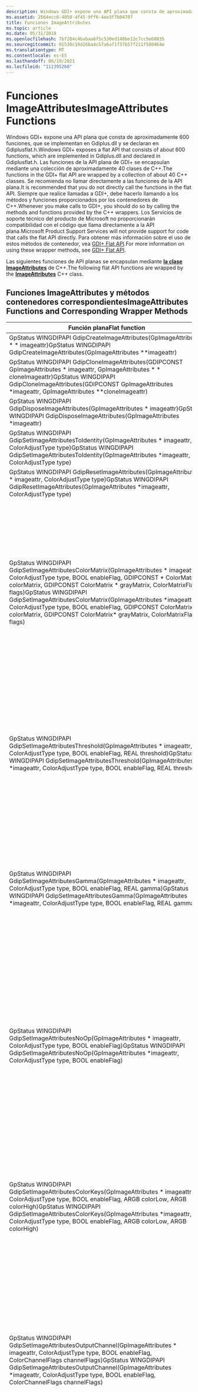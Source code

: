 ```yaml
---
description: Windows GDI+ expone una API plana que consta de aproximadamente 600 funciones. Estas funciones de API planas se encapsulan mediante la clase ImageAttributes de C++.
ms.assetid: 2564ecc6-4050-4f45-9ff6-4ee3f7b04707
title: Funciones ImageAttributes
ms.topic: article
ms.date: 05/31/2018
ms.openlocfilehash: 7bf284c4babaa6f5c530ed140be12c7cc5e68835
ms.sourcegitcommit: 91530c19d26ba4c57a6af1f37b57f211f580464e
ms.translationtype: MT
ms.contentlocale: es-ES
ms.lasthandoff: 06/19/2021
ms.locfileid: "112395260"
---
```

# <a name="imageattributes-functions"></a><span data-ttu-id="4faf8-104">Funciones ImageAttributes</span><span class="sxs-lookup"><span data-stu-id="4faf8-104">ImageAttributes Functions</span></span>

<span data-ttu-id="4faf8-105">Windows GDI+ expone una API plana que consta de aproximadamente 600 funciones, que se implementan en Gdiplus.dll y se declaran en Gdiplusflat.h.</span><span class="sxs-lookup"><span data-stu-id="4faf8-105">Windows GDI+ exposes a flat API that consists of about 600 functions, which are implemented in Gdiplus.dll and declared in Gdiplusflat.h.</span></span> <span data-ttu-id="4faf8-106">Las funciones de la API plana de GDI+ se encapsulan mediante una colección de aproximadamente 40 clases de C++.</span><span class="sxs-lookup"><span data-stu-id="4faf8-106">The functions in the GDI+ flat API are wrapped by a collection of about 40 C++ classes.</span></span> <span data-ttu-id="4faf8-107">Se recomienda no llamar directamente a las funciones de la API plana.</span><span class="sxs-lookup"><span data-stu-id="4faf8-107">It is recommended that you do not directly call the functions in the flat API.</span></span> <span data-ttu-id="4faf8-108">Siempre que realice llamadas a GDI+, debe hacerlo llamando a los métodos y funciones proporcionados por los contenedores de C++.</span><span class="sxs-lookup"><span data-stu-id="4faf8-108">Whenever you make calls to GDI+, you should do so by calling the methods and functions provided by the C++ wrappers.</span></span> <span data-ttu-id="4faf8-109">Los Servicios de soporte técnico del producto de Microsoft no proporcionarán compatibilidad con el código que llama directamente a la API plana.</span><span class="sxs-lookup"><span data-stu-id="4faf8-109">Microsoft Product Support Services will not provide support for code that calls the flat API directly.</span></span> <span data-ttu-id="4faf8-110">Para obtener más información sobre el uso de estos métodos de contenedor, vea [GDI+ Flat API](-gdiplus-flatapi-flat.md).</span><span class="sxs-lookup"><span data-stu-id="4faf8-110">For more information on using these wrapper methods, see [GDI+ Flat API](-gdiplus-flatapi-flat.md).</span></span>

<span data-ttu-id="4faf8-111">Las siguientes funciones de API planas se encapsulan mediante [**la clase ImageAttributes**](/windows/desktop/api/gdiplusimageattributes/nl-gdiplusimageattributes-imageattributes) de C++.</span><span class="sxs-lookup"><span data-stu-id="4faf8-111">The following flat API functions are wrapped by the [**ImageAttributes**](/windows/desktop/api/gdiplusimageattributes/nl-gdiplusimageattributes-imageattributes) C++ class.</span></span>

## <a name="imageattributes-functions-and-corresponding-wrapper-methods"></a><span data-ttu-id="4faf8-112">Funciones ImageAttributes y métodos contenedores correspondientes</span><span class="sxs-lookup"><span data-stu-id="4faf8-112">ImageAttributes Functions and Corresponding Wrapper Methods</span></span>



| <span data-ttu-id="4faf8-113">Función plana</span><span class="sxs-lookup"><span data-stu-id="4faf8-113">Flat function</span></span>                                                                                                                                                                                                                           | <span data-ttu-id="4faf8-114">Método contenedor</span><span class="sxs-lookup"><span data-stu-id="4faf8-114">Wrapper method</span></span>                                                                                                                                                                                                                                                                                                                                                                                                                                                  | <span data-ttu-id="4faf8-115">Observaciones</span><span class="sxs-lookup"><span data-stu-id="4faf8-115">Remarks</span></span>                                                                                                                                                                                                                                                                                                                                                                                                                                                                                                                                                                                                                                                                                                                                                                                                                       |
|-----------------------------------------------------------------------------------------------------------------------------------------------------------------------------------------------------------------------------------------|-----------------------------------------------------------------------------------------------------------------------------------------------------------------------------------------------------------------------------------------------------------------------------------------------------------------------------------------------------------------------------------------------------------------------------------------------------------------|-------------------------------------------------------------------------------------------------------------------------------------------------------------------------------------------------------------------------------------------------------------------------------------------------------------------------------------------------------------------------------------------------------------------------------------------------------------------------------------------------------------------------------------------------------------------------------------------------------------------------------------------------------------------------------------------------------------------------------------------------------------------------------------------------------------------------------|
| <span data-ttu-id="4faf8-116">GpStatus WINGDIPAPI GdipCreateImageAttributes(GpImageAttributes \* \* imageattr)</span><span class="sxs-lookup"><span data-stu-id="4faf8-116">GpStatus WINGDIPAPI GdipCreateImageAttributes(GpImageAttributes \*\*imageattr)</span></span><br/>                                                                                                                                               | <span data-ttu-id="4faf8-117">[**ImageAttributes::ImageAttributes()**](/windows/win32/api/gdiplusimageattributes/nf-gdiplusimageattributes-imageattributes-imageattributes(constimageattributes_))</span><span class="sxs-lookup"><span data-stu-id="4faf8-117">[**ImageAttributes::ImageAttributes()**](/windows/win32/api/gdiplusimageattributes/nf-gdiplusimageattributes-imageattributes-imageattributes(constimageattributes_))</span></span>                                                                                                                                                                                                                                                                                                                                                                   | <span data-ttu-id="4faf8-118">Crea un [**objeto ImageAttributes.**](/windows/desktop/api/gdiplusimageattributes/nl-gdiplusimageattributes-imageattributes)</span><span class="sxs-lookup"><span data-stu-id="4faf8-118">Creates an [**ImageAttributes**](/windows/desktop/api/gdiplusimageattributes/nl-gdiplusimageattributes-imageattributes) object.</span></span>                                                                                                                                                                                                                                                                                                                                                                                                                                                                                                                                                                                                                                                                                                                                            |
| <span data-ttu-id="4faf8-119">GpStatus WINGDIPAPI GdipCloneImageAttributes(GDIPCONST GpImageAttributes \* imageattr, GpImageAttributes \* \* cloneImageattr)</span><span class="sxs-lookup"><span data-stu-id="4faf8-119">GpStatus WINGDIPAPI GdipCloneImageAttributes(GDIPCONST GpImageAttributes \*imageattr, GpImageAttributes \*\*cloneImageattr)</span></span><br/>                                                                                                  | [<span data-ttu-id="4faf8-120">**ImageAttributes \* ImageAttributes::Clone() const**</span><span class="sxs-lookup"><span data-stu-id="4faf8-120">**ImageAttributes\* ImageAttributes::Clone() const**</span></span>](/windows/desktop/api/Gdiplusimageattributes/nf-gdiplusimageattributes-imageattributes-clone)                                                                                                                                                                                                                                                                                                                                                               | <span data-ttu-id="4faf8-121">Realiza una copia de este [**objeto ImageAttributes.**](/windows/desktop/api/gdiplusimageattributes/nl-gdiplusimageattributes-imageattributes)</span><span class="sxs-lookup"><span data-stu-id="4faf8-121">Makes a copy of this [**ImageAttributes**](/windows/desktop/api/gdiplusimageattributes/nl-gdiplusimageattributes-imageattributes) object.</span></span>                                                                                                                                                                                                                                                                                                                                                                                                                                                                                                                                                                                                                                                                                                                                  |
| <span data-ttu-id="4faf8-122">GpStatus WINGDIPAPI GdipDisposeImageAttributes(GpImageAttributes \* imageattr)</span><span class="sxs-lookup"><span data-stu-id="4faf8-122">GpStatus WINGDIPAPI GdipDisposeImageAttributes(GpImageAttributes \*imageattr)</span></span><br/>                                                                                                                                                | <span data-ttu-id="4faf8-123">ImageAttributes::~ImageAttributes()</span><span class="sxs-lookup"><span data-stu-id="4faf8-123">ImageAttributes::~ImageAttributes()</span></span>                                                                                                                                                                                                                                                                                                                                                                                                                             | <span data-ttu-id="4faf8-124">Libera los recursos usados por el [**objeto ImageAttributes.**](/windows/desktop/api/gdiplusimageattributes/nl-gdiplusimageattributes-imageattributes)</span><span class="sxs-lookup"><span data-stu-id="4faf8-124">Releases resources used by the [**ImageAttributes**](/windows/desktop/api/gdiplusimageattributes/nl-gdiplusimageattributes-imageattributes) object.</span></span>                                                                                                                                                                                                                                                                                                                                                                                                                                                                                                                                                                                                                                                                                                                        |
| <span data-ttu-id="4faf8-125">GpStatus WINGDIPAPI GdipSetImageAttributesToIdentity(GpImageAttributes \* imageattr, ColorAdjustType type)</span><span class="sxs-lookup"><span data-stu-id="4faf8-125">GpStatus WINGDIPAPI GdipSetImageAttributesToIdentity(GpImageAttributes \*imageattr, ColorAdjustType type)</span></span><br/>                                                                                                                    | [<span data-ttu-id="4faf8-126">**Status ImageAttributes::SetToIdentity( IN ColorAdjustType type = ColorAdjustTypeDefault )**</span><span class="sxs-lookup"><span data-stu-id="4faf8-126">**Status ImageAttributes::SetToIdentity( IN ColorAdjustType type = ColorAdjustTypeDefault )**</span></span>](/windows/desktop/api/Gdiplusimageattributes/nf-gdiplusimageattributes-imageattributes-settoidentity)                                                                                                                                                                                                                                                                                                         | <span data-ttu-id="4faf8-127">Establece la matriz de ajuste de color de una categoría especificada en matriz de identidad.</span><span class="sxs-lookup"><span data-stu-id="4faf8-127">Sets the color-adjustment matrix of a specified category to identity matrix.</span></span>                                                                                                                                                                                                                                                                                                                                                                                                                                                                                                                                                                                                                                                                                                                                                  |
| <span data-ttu-id="4faf8-128">GpStatus WINGDIPAPI GdipResetImageAttributes(GpImageAttributes \* imageattr, ColorAdjustType type)</span><span class="sxs-lookup"><span data-stu-id="4faf8-128">GpStatus WINGDIPAPI GdipResetImageAttributes(GpImageAttributes \*imageattr, ColorAdjustType type)</span></span><br/>                                                                                                                            | [<span data-ttu-id="4faf8-129">**Status ImageAttributes::Reset( IN ColorAdjustType type = ColorAdjustTypeDefault )**</span><span class="sxs-lookup"><span data-stu-id="4faf8-129">**Status ImageAttributes::Reset( IN ColorAdjustType type = ColorAdjustTypeDefault )**</span></span>](/windows/desktop/api/Gdiplusimageattributes/nf-gdiplusimageattributes-imageattributes-reset)                                                                                                                                                                                                                                                                                                                         | <span data-ttu-id="4faf8-130">Establece la matriz de ajuste de color de una categoría especificada en matriz de identidad.</span><span class="sxs-lookup"><span data-stu-id="4faf8-130">Sets the color-adjustment matrix of a specified category to identity matrix.</span></span>                                                                                                                                                                                                                                                                                                                                                                                                                                                                                                                                                                                                                                                                                                                                                  |
| <span data-ttu-id="4faf8-131">GpStatus WINGDIPAPI GdipSetImageAttributesColorMatrix(GpImageAttributes \* imageattr, ColorAdjustType type, BOOL enableFlag, GDIPCONST \* ColorMatrix colorMatrix, GDIPCONST ColorMatrix \* grayMatrix, ColorMatrixFlags flags)</span><span class="sxs-lookup"><span data-stu-id="4faf8-131">GpStatus WINGDIPAPI GdipSetImageAttributesColorMatrix(GpImageAttributes \*imageattr, ColorAdjustType type, BOOL enableFlag, GDIPCONST ColorMatrix\* colorMatrix, GDIPCONST ColorMatrix\* grayMatrix, ColorMatrixFlags flags)</span></span><br/> | <span data-ttu-id="4faf8-132">[**Status ImageAttributes::SetColorMatrix( IN const ColorMatrix \* colorMatrix, IN ColorMatrixFlags mode = ColorMatrixFlagsDefault, IN ColorAdjustType type = ColorAdjustTypeDefault )**](/windows/desktop/api/Gdiplusimageattributes/nf-gdiplusimageattributes-imageattributes-setcolormatrix)[**Status ImageAttributes::ClearColorMatrix(IN ColorAdjustType type = ColorAdjustTypeDefault)**](/windows/desktop/api/Gdiplusimageattributes/nf-gdiplusimageattributes-imageattributes-clearcolormatrix)</span><span class="sxs-lookup"><span data-stu-id="4faf8-132">[**Status ImageAttributes::SetColorMatrix( IN const ColorMatrix \*colorMatrix, IN ColorMatrixFlags mode = ColorMatrixFlagsDefault, IN ColorAdjustType type = ColorAdjustTypeDefault )**](/windows/desktop/api/Gdiplusimageattributes/nf-gdiplusimageattributes-imageattributes-setcolormatrix)[**Status ImageAttributes::ClearColorMatrix(IN ColorAdjustType type = ColorAdjustTypeDefault)**](/windows/desktop/api/Gdiplusimageattributes/nf-gdiplusimageattributes-imageattributes-clearcolormatrix)</span></span>                                   | <span data-ttu-id="4faf8-133">Establece la matriz de ajuste de color de una categoría especificada.</span><span class="sxs-lookup"><span data-stu-id="4faf8-133">Sets the color-adjustment matrix for a specified category.</span></span> <span data-ttu-id="4faf8-134">El *parámetro enableFlag* de la función plana es un valor booleano que especifica si se habilita un ajuste de color independiente para la categoría especificada por el *parámetro de* tipo.</span><span class="sxs-lookup"><span data-stu-id="4faf8-134">The *enableFlag* parameter in the flat function is a Boolean value that specifies whether a separate color adjustment is enabled for the category specified by the *type* parameter.</span></span> <span data-ttu-id="4faf8-135">[**ImageAttributes::SetColorMatrix**](/windows/desktop/api/Gdiplusimageattributes/nf-gdiplusimageattributes-imageattributes-setcolormatrix) establece *enableFlag* en **TRUE** y [**ImageAttributes::ClearColorMatrix**](/windows/desktop/api/Gdiplusimageattributes/nf-gdiplusimageattributes-imageattributes-clearcolormatrix) establece *enableFlag* en **FALSE.**</span><span class="sxs-lookup"><span data-stu-id="4faf8-135">[**ImageAttributes::SetColorMatrix**](/windows/desktop/api/Gdiplusimageattributes/nf-gdiplusimageattributes-imageattributes-setcolormatrix) sets *enableFlag* to **TRUE**, and [**ImageAttributes::ClearColorMatrix**](/windows/desktop/api/Gdiplusimageattributes/nf-gdiplusimageattributes-imageattributes-clearcolormatrix) sets *enableFlag* to **FALSE**.</span></span><br/> <span data-ttu-id="4faf8-136">Borra la matriz de ajuste de color de una categoría especificada.</span><span class="sxs-lookup"><span data-stu-id="4faf8-136">Clears the color-adjustment matrix for a specified category.</span></span> <span data-ttu-id="4faf8-137">El *parámetro grayMatrix* especifica una matriz que se usará para ajustar las sombras grises cuando el valor del parámetro *flags* sea [*:ColorMatrixFlagsAltGray*..](/windows/desktop/api/Gdipluscolormatrix/ne-gdipluscolormatrix-colormatrixflags)</span><span class="sxs-lookup"><span data-stu-id="4faf8-137">The *grayMatrix* parameter specifies a matrix to be used for adjusting gray shades when the value of the *flags* parameter is [\*\*\*\*ColorMatrixFlagsAltGray\*\*\*\*](/windows/desktop/api/Gdipluscolormatrix/ne-gdipluscolormatrix-colormatrixflags).</span></span><br/> |
| <span data-ttu-id="4faf8-138">GpStatus WINGDIPAPI GdipSetImageAttributesThreshold(GpImageAttributes \* imageattr, ColorAdjustType type, BOOL enableFlag, REAL threshold)</span><span class="sxs-lookup"><span data-stu-id="4faf8-138">GpStatus WINGDIPAPI GdipSetImageAttributesThreshold(GpImageAttributes \*imageattr, ColorAdjustType type, BOOL enableFlag, REAL threshold)</span></span><br/>                                                                                    | <span data-ttu-id="4faf8-139">Status [ **ImageAttributes::SetThreshold( IN REAL threshold, IN ColorAdjustType type = ColorAdjustTypeDefault )**](/windows/desktop/api/Gdiplusimageattributes/nf-gdiplusimageattributes-imageattributes-setthreshold)</span><span class="sxs-lookup"><span data-stu-id="4faf8-139">Status [**ImageAttributes::SetThreshold( IN REAL threshold, IN ColorAdjustType type = ColorAdjustTypeDefault )**](/windows/desktop/api/Gdiplusimageattributes/nf-gdiplusimageattributes-imageattributes-setthreshold)</span></span><br/> [<span data-ttu-id="4faf8-140">**Status ImageAttributes::ClearThreshold(IN ColorAdjustType type = ColorAdjustTypeDefault)**</span><span class="sxs-lookup"><span data-stu-id="4faf8-140">**Status ImageAttributes::ClearThreshold(IN ColorAdjustType type = ColorAdjustTypeDefault)**</span></span>](/windows/desktop/api/Gdiplusimageattributes/nf-gdiplusimageattributes-imageattributes-clearthreshold)<br/>                                                                                                | <span data-ttu-id="4faf8-141">Establece el umbral (intervalo de transparencia) de la categoría especificada.</span><span class="sxs-lookup"><span data-stu-id="4faf8-141">Sets the threshold (transparency range) for a specified category.</span></span> <br/><span data-ttu-id="4faf8-142">El *parámetro enableFlag* de la función plana es un valor booleano que especifica si se habilita un umbral independiente para la categoría especificada por el *parámetro de* tipo.</span><span class="sxs-lookup"><span data-stu-id="4faf8-142">The *enableFlag* parameter in the flat function is a Boolean value that specifies whether a separate threshold is enabled for the category specified by the *type* parameter.</span></span> <span data-ttu-id="4faf8-143">[**ImageAttributes::SetThreshold**](/windows/desktop/api/Gdiplusimageattributes/nf-gdiplusimageattributes-imageattributes-setthreshold) establece *enableFlag* en **TRUE** e [**ImageAttributes::ClearThreshold**](/windows/desktop/api/Gdiplusimageattributes/nf-gdiplusimageattributes-imageattributes-clearthreshold) establece *enableFlag* en **FALSE.** Borra el valor de umbral de una categoría especificada.</span><span class="sxs-lookup"><span data-stu-id="4faf8-143">[**ImageAttributes::SetThreshold**](/windows/desktop/api/Gdiplusimageattributes/nf-gdiplusimageattributes-imageattributes-setthreshold) sets *enableFlag* to **TRUE**, and [**ImageAttributes::ClearThreshold**](/windows/desktop/api/Gdiplusimageattributes/nf-gdiplusimageattributes-imageattributes-clearthreshold) sets *enableFlag* to **FALSE**.Clears the threshold value for a specified category.</span></span> <br/>                                                                                                                                                                                                                             |
| <span data-ttu-id="4faf8-144">GpStatus WINGDIPAPI GdipSetImageAttributesGamma(GpImageAttributes \* imageattr, ColorAdjustType type, BOOL enableFlag, REAL gamma)</span><span class="sxs-lookup"><span data-stu-id="4faf8-144">GpStatus WINGDIPAPI GdipSetImageAttributesGamma(GpImageAttributes \*imageattr, ColorAdjustType type, BOOL enableFlag, REAL gamma)</span></span><br/>                                                                                            | [<span data-ttu-id="4faf8-145">**Status ImageAttributes::SetGamma(IN REAL gamma, IN ColorAdjustType type = ColorAdjustTypeDefault)**</span><span class="sxs-lookup"><span data-stu-id="4faf8-145">**Status ImageAttributes::SetGamma(IN REAL gamma, IN ColorAdjustType type = ColorAdjustTypeDefault)**</span></span>](/windows/desktop/api/Gdiplusimageattributes/nf-gdiplusimageattributes-imageattributes-setgamma)<br/> [<span data-ttu-id="4faf8-146">**Status ImageAttributes::ClearGamma(IN ColorAdjustType type = ColorAdjustTypeDefault)**</span><span class="sxs-lookup"><span data-stu-id="4faf8-146">**Status ImageAttributes::ClearGamma(IN ColorAdjustType type = ColorAdjustTypeDefault)**</span></span>](/windows/desktop/api/Gdiplusimageattributes/nf-gdiplusimageattributes-imageattributes-cleargamma)<br/>                                                                                                                          | <span data-ttu-id="4faf8-147">Establece el valor gamma de la categoría especificada.</span><span class="sxs-lookup"><span data-stu-id="4faf8-147">Sets the gamma value for a specified category.</span></span> <span data-ttu-id="4faf8-148">El *parámetro enableFlag* de la función plana es un valor booleano que especifica si se habilita un gamma independiente para la categoría especificada por el *parámetro de* tipo.</span><span class="sxs-lookup"><span data-stu-id="4faf8-148">The *enableFlag* parameter in the flat function is a Boolean value that specifies whether a separate gamma is enabled for the category specified by the *type* parameter.</span></span> <span data-ttu-id="4faf8-149">[**ImageAttributes::SetGamma**](/windows/desktop/api/Gdiplusimageattributes/nf-gdiplusimageattributes-imageattributes-setgamma) establece *enableFlag* en **TRUE** e [**ImageAttributes::ClearGamma**](/windows/desktop/api/Gdiplusimageattributes/nf-gdiplusimageattributes-imageattributes-cleargamma) establece *enableFlag* en **FALSE.**</span><span class="sxs-lookup"><span data-stu-id="4faf8-149">[**ImageAttributes::SetGamma**](/windows/desktop/api/Gdiplusimageattributes/nf-gdiplusimageattributes-imageattributes-setgamma) sets *enableFlag* to **TRUE**, and [**ImageAttributes::ClearGamma**](/windows/desktop/api/Gdiplusimageattributes/nf-gdiplusimageattributes-imageattributes-cleargamma) sets *enableFlag* to **FALSE**.</span></span><br/> <span data-ttu-id="4faf8-150">Deshabilita la corrección gamma de la categoría especificada.</span><span class="sxs-lookup"><span data-stu-id="4faf8-150">Disables gamma correction for a specified category.</span></span> <br/>                                                                                                                                                                                                                                                                        |
| <span data-ttu-id="4faf8-151">GpStatus WINGDIPAPI GdipSetImageAttributesNoOp(GpImageAttributes \* imageattr, ColorAdjustType type, BOOL enableFlag)</span><span class="sxs-lookup"><span data-stu-id="4faf8-151">GpStatus WINGDIPAPI GdipSetImageAttributesNoOp(GpImageAttributes \*imageattr, ColorAdjustType type, BOOL enableFlag)</span></span><br/>                                                                                                         | [<span data-ttu-id="4faf8-152">**Status ImageAttributes::SetNoOp( IN ColorAdjustType type = ColorAdjustTypeDefault )**</span><span class="sxs-lookup"><span data-stu-id="4faf8-152">**Status ImageAttributes::SetNoOp( IN ColorAdjustType type = ColorAdjustTypeDefault )**</span></span>](/windows/desktop/api/Gdiplusimageattributes/nf-gdiplusimageattributes-imageattributes-setnoop)<br/> [<span data-ttu-id="4faf8-153">**Status ImageAttributes::ClearNoOp(IN ColorAdjustType type = ColorAdjustTypeDefault)**</span><span class="sxs-lookup"><span data-stu-id="4faf8-153">**Status ImageAttributes::ClearNoOp(IN ColorAdjustType type = ColorAdjustTypeDefault)**</span></span>](/windows/desktop/api/Gdiplusimageattributes/nf-gdiplusimageattributes-imageattributes-clearnoop)<br/>                                                                                                                                                 | <span data-ttu-id="4faf8-154">Desactiva el ajuste de color de la categoría especificada.</span><span class="sxs-lookup"><span data-stu-id="4faf8-154">Turns off color adjustment for a specified category.</span></span> <span data-ttu-id="4faf8-155">Puede llamar al método [**ImageAttributes::ClearNoOp**](/windows/desktop/api/Gdiplusimageattributes/nf-gdiplusimageattributes-imageattributes-clearnoop) para restablecer la configuración de ajuste de color que había antes de llamar al método [**ImageAttributes::SetNoOp**](/windows/desktop/api/Gdiplusimageattributes/nf-gdiplusimageattributes-imageattributes-setnoop) .</span><span class="sxs-lookup"><span data-stu-id="4faf8-155">You can call the [**ImageAttributes::ClearNoOp**](/windows/desktop/api/Gdiplusimageattributes/nf-gdiplusimageattributes-imageattributes-clearnoop) method to reinstate the color-adjustment settings that were in place before the call to [**ImageAttributes::SetNoOp**](/windows/desktop/api/Gdiplusimageattributes/nf-gdiplusimageattributes-imageattributes-setnoop) method .</span></span> <span data-ttu-id="4faf8-156">El *parámetro enableFlag* de la función plana es un valor booleano que especifica si se habilita un ajuste de color para la categoría especificada por el *parámetro de* tipo.</span><span class="sxs-lookup"><span data-stu-id="4faf8-156">The *enableFlag* parameter in the flat function is a Boolean value that specifies whether a color adjustment is enabled for the category specified by the *type* parameter.</span></span> <span data-ttu-id="4faf8-157">**ImageAttributes::SetNoOp** establece *enableFlag* en **TRUE** e **ImageAttributes::ClearNoOp** establece *enableFlag* en **FALSE.**</span><span class="sxs-lookup"><span data-stu-id="4faf8-157">**ImageAttributes::SetNoOp** sets *enableFlag* to **TRUE**, and **ImageAttributes::ClearNoOp** sets *enableFlag* to **FALSE**.</span></span><br/> <span data-ttu-id="4faf8-158">Borra la configuración NoOp de una categoría especificada.</span><span class="sxs-lookup"><span data-stu-id="4faf8-158">Clears the NoOp setting for a specified category.</span></span> <br/>                                                                                              |
| <span data-ttu-id="4faf8-159">GpStatus WINGDIPAPI GdipSetImageAttributesColorKeys(GpImageAttributes \* imageattr, ColorAdjustType type, BOOL enableFlag, ARGB colorLow, ARGB colorHigh)</span><span class="sxs-lookup"><span data-stu-id="4faf8-159">GpStatus WINGDIPAPI GdipSetImageAttributesColorKeys(GpImageAttributes \*imageattr, ColorAdjustType type, BOOL enableFlag, ARGB colorLow, ARGB colorHigh)</span></span><br/>                                                                     | [<span data-ttu-id="4faf8-160">**Status ImageAttributes::SetColorKey( IN const Color& colorLow, IN const Color& colorHigh, IN ColorAdjustType type = ColorAdjustTypeDefault )**</span><span class="sxs-lookup"><span data-stu-id="4faf8-160">**Status ImageAttributes::SetColorKey( IN const Color& colorLow, IN const Color& colorHigh, IN ColorAdjustType type = ColorAdjustTypeDefault )**</span></span>](/windows/desktop/api/Gdiplusimageattributes/nf-gdiplusimageattributes-imageattributes-setcolorkey)<br/> [<span data-ttu-id="4faf8-161">**Status ImageAttributes::ClearColorKey(IN ColorAdjustType type = ColorAdjustTypeDefault)**</span><span class="sxs-lookup"><span data-stu-id="4faf8-161">**Status ImageAttributes::ClearColorKey(IN ColorAdjustType type = ColorAdjustTypeDefault)**</span></span>](/windows/desktop/api/Gdiplusimageattributes/nf-gdiplusimageattributes-imageattributes-clearcolorkey)<br/>                                                         | <span data-ttu-id="4faf8-162">Establece la clave de color (intervalo de transparencia) de la categoría predeterminada.</span><span class="sxs-lookup"><span data-stu-id="4faf8-162">Sets the color key (transparency range) for a specified category.</span></span> <span data-ttu-id="4faf8-163">El *parámetro enableFlag* de la función plana es un valor booleano que especifica si se habilita un intervalo de transparencia independiente para la categoría especificada por el *parámetro de* tipo.</span><span class="sxs-lookup"><span data-stu-id="4faf8-163">The *enableFlag* parameter in the flat function is a Boolean value that specifies whether a separate transparency range is enabled for the category specified by the *type* parameter.</span></span> <span data-ttu-id="4faf8-164">[**ImageAttributes::SetColorKey**](/windows/desktop/api/Gdiplusimageattributes/nf-gdiplusimageattributes-imageattributes-setcolorkey) establece *enableFlag* en **TRUE** y [**ImageAttributes::ClearColorKey**](/windows/desktop/api/Gdiplusimageattributes/nf-gdiplusimageattributes-imageattributes-clearcolorkey) establece *enableFlag* en **FALSE.**</span><span class="sxs-lookup"><span data-stu-id="4faf8-164">[**ImageAttributes::SetColorKey**](/windows/desktop/api/Gdiplusimageattributes/nf-gdiplusimageattributes-imageattributes-setcolorkey) sets *enableFlag* to **TRUE**, and [**ImageAttributes::ClearColorKey**](/windows/desktop/api/Gdiplusimageattributes/nf-gdiplusimageattributes-imageattributes-clearcolorkey) sets *enableFlag* to **FALSE**.</span></span><br/> <span data-ttu-id="4faf8-165">Borra la clave de color (intervalo de transparencia) de la categoría predeterminada.</span><span class="sxs-lookup"><span data-stu-id="4faf8-165">Clears the color key (transparency range) for a specified category.</span></span> <br/>                                                                                                                                                                                               |
| <span data-ttu-id="4faf8-166">GpStatus WINGDIPAPI GdipSetImageAttributesOutputChannel(GpImageAttributes \* imageattr, ColorAdjustType type, BOOL enableFlag, ColorChannelFlags channelFlags)</span><span class="sxs-lookup"><span data-stu-id="4faf8-166">GpStatus WINGDIPAPI GdipSetImageAttributesOutputChannel(GpImageAttributes \*imageattr, ColorAdjustType type, BOOL enableFlag, ColorChannelFlags channelFlags)</span></span><br/>                                                                | [<span data-ttu-id="4faf8-167">**Status ImageAttributes::SetOutputChannel( IN ColorChannelFlags channelFlags, IN ColorAdjustType type = ColorAdjustTypeDefault )**</span><span class="sxs-lookup"><span data-stu-id="4faf8-167">**Status ImageAttributes::SetOutputChannel( IN ColorChannelFlags channelFlags, IN ColorAdjustType type = ColorAdjustTypeDefault )**</span></span>](/windows/desktop/api/Gdiplusimageattributes/nf-gdiplusimageattributes-imageattributes-setoutputchannel)<br/> [<span data-ttu-id="4faf8-168">**Status ImageAttributes::ClearOutputChannel(IN ColorAdjustType type = ColorAdjustTypeDefault)**</span><span class="sxs-lookup"><span data-stu-id="4faf8-168">**Status ImageAttributes::ClearOutputChannel(IN ColorAdjustType type = ColorAdjustTypeDefault)**</span></span>](/windows/desktop/api/Gdiplusimageattributes/nf-gdiplusimageattributes-imageattributes-clearoutputchannel)<br/>                                                             | <span data-ttu-id="4faf8-169">Establece el canal de salida de yellow-black ( YELLOW-black) para una categoría especificada.</span><span class="sxs-lookup"><span data-stu-id="4faf8-169">Sets the cyan-magenta-yellow-black (CMYK) output channel for a specified category.</span></span> <span data-ttu-id="4faf8-170">El *parámetro enableFlag* de la función plana es un valor booleano que especifica si se habilita un canal de salida independiente para la categoría especificada por el *parámetro de* tipo.</span><span class="sxs-lookup"><span data-stu-id="4faf8-170">The *enableFlag* parameter in the flat function is a Boolean value that specifies whether a separate output channel is enabled for the category specified by the *type* parameter.</span></span> <span data-ttu-id="4faf8-171">[**ImageAttributes::SetOutputChannel**](/windows/desktop/api/Gdiplusimageattributes/nf-gdiplusimageattributes-imageattributes-setoutputchannel) establece *enableFlag* en **TRUE** e [**ImageAttributes::ClearOutputChannel**](/windows/desktop/api/Gdiplusimageattributes/nf-gdiplusimageattributes-imageattributes-clearoutputchannel) establece *enableFlag* en **FALSE.**</span><span class="sxs-lookup"><span data-stu-id="4faf8-171">[**ImageAttributes::SetOutputChannel**](/windows/desktop/api/Gdiplusimageattributes/nf-gdiplusimageattributes-imageattributes-setoutputchannel) sets *enableFlag* to **TRUE**, and [**ImageAttributes::ClearOutputChannel**](/windows/desktop/api/Gdiplusimageattributes/nf-gdiplusimageattributes-imageattributes-clearoutputchannel) sets *enableFlag* to **FALSE**.</span></span><br/> <span data-ttu-id="4faf8-172">Borra la configuración del canal de salida de yellow-black ( YELLOW-black) para una categoría especificada.</span><span class="sxs-lookup"><span data-stu-id="4faf8-172">Clears the cyan-magenta-yellow-black (CMYK) output channel setting for a specified category.</span></span> <br/>                                                                                                                                           |
| <span data-ttu-id="4faf8-173">GpStatus WINGDIPAPI GdipSetImageAttributesOutputChannelColorProfile(GpImageAttributes \* imageattr, ColorAdjustType type, BOOL enableFlag, GDIPCONST WCHAR \* colorProfileFilename)</span><span class="sxs-lookup"><span data-stu-id="4faf8-173">GpStatus WINGDIPAPI GdipSetImageAttributesOutputChannelColorProfile(GpImageAttributes \*imageattr, ColorAdjustType type, BOOL enableFlag, GDIPCONST WCHAR \*colorProfileFilename)</span></span><br/>                                            | [<span data-ttu-id="4faf8-174">**Status ImageAttributes::SetOutputChannelColorProfile( IN const WCHAR \* colorProfileFilename, IN ColorAdjustType type = ColorAdjustTypeDefault )**</span><span class="sxs-lookup"><span data-stu-id="4faf8-174">**Status ImageAttributes::SetOutputChannelColorProfile( IN const WCHAR \*colorProfileFilename, IN ColorAdjustType type = ColorAdjustTypeDefault )**</span></span>](/windows/desktop/api/Gdiplusimageattributes/nf-gdiplusimageattributes-imageattributes-setoutputchannelcolorprofile)<br/> [<span data-ttu-id="4faf8-175">**Status ImageAttributes::ClearOutputChannelColorProfile(IN ColorAdjustType type = ColorAdjustTypeDefault)**</span><span class="sxs-lookup"><span data-stu-id="4faf8-175">**Status ImageAttributes::ClearOutputChannelColorProfile(IN ColorAdjustType type = ColorAdjustTypeDefault)**</span></span>](/windows/desktop/api/Gdiplusimageattributes/nf-gdiplusimageattributes-imageattributes-clearoutputchannelcolorprofile)<br/> | <span data-ttu-id="4faf8-176">Establece el archivo de perfil de color del canal de salida de la categoría especificada.</span><span class="sxs-lookup"><span data-stu-id="4faf8-176">Sets the output channel color-profile file for a specified category.</span></span> <span data-ttu-id="4faf8-177">El *parámetro enableFlag* de la función plana es un valor booleano que especifica si un perfil de color de canal de salida independiente está habilitado para la categoría especificada por el *parámetro de* tipo.</span><span class="sxs-lookup"><span data-stu-id="4faf8-177">The *enableFlag* parameter in the flat function is a Boolean value that specifies whether a separate output channel color profile is enabled for the category specified by the *type* parameter.</span></span> <span data-ttu-id="4faf8-178">[**ImageAttributes::SetOutputChannelColorProfile**](/windows/desktop/api/Gdiplusimageattributes/nf-gdiplusimageattributes-imageattributes-setoutputchannelcolorprofile) establece *enableFlag* en **TRUE** e [**ImageAttributes::ClearOutputChannelColorProfile**](/windows/desktop/api/Gdiplusimageattributes/nf-gdiplusimageattributes-imageattributes-clearoutputchannelcolorprofile) establece *enableFlag* en **FALSE.**</span><span class="sxs-lookup"><span data-stu-id="4faf8-178">[**ImageAttributes::SetOutputChannelColorProfile**](/windows/desktop/api/Gdiplusimageattributes/nf-gdiplusimageattributes-imageattributes-setoutputchannelcolorprofile) sets *enableFlag* to **TRUE**, and [**ImageAttributes::ClearOutputChannelColorProfile**](/windows/desktop/api/Gdiplusimageattributes/nf-gdiplusimageattributes-imageattributes-clearoutputchannelcolorprofile) sets *enableFlag* to **FALSE**.</span></span><br/> <span data-ttu-id="4faf8-179">Borra la configuración de perfil de color del canal de salida de la categoría especificada.</span><span class="sxs-lookup"><span data-stu-id="4faf8-179">Clears the output channel color profile setting for a specified category.</span></span> <br/>                                                                                                      |
| <span data-ttu-id="4faf8-180">GpStatus WINGDIPAPI GdipSetImageAttributesRemapTable(GpImageAttributes \* imageattr, ColorAdjustType type, BOOL enableFlag, UINT mapSize, GDIPCONST ColorMap \* map map)</span><span class="sxs-lookup"><span data-stu-id="4faf8-180">GpStatus WINGDIPAPI GdipSetImageAttributesRemapTable(GpImageAttributes \*imageattr, ColorAdjustType type, BOOL enableFlag, UINT mapSize, GDIPCONST ColorMap \*map)</span></span><br/>                                                           | [<span data-ttu-id="4faf8-181">**Status ImageAttributes::SetRemapTable( IN UINT mapSize, IN const ColorMap \* map, IN ColorAdjustType type = ColorAdjustTypeDefault )**</span><span class="sxs-lookup"><span data-stu-id="4faf8-181">**Status ImageAttributes::SetRemapTable( IN UINT mapSize, IN const ColorMap \*map, IN ColorAdjustType type = ColorAdjustTypeDefault )**</span></span>](/windows/desktop/api/Gdiplusimageattributes/nf-gdiplusimageattributes-imageattributes-setremaptable)<br/> [<span data-ttu-id="4faf8-182">**Status ImageAttributes::ClearRemapTable(IN ColorAdjustType type = ColorAdjustTypeDefault)**</span><span class="sxs-lookup"><span data-stu-id="4faf8-182">**Status ImageAttributes::ClearRemapTable(IN ColorAdjustType type = ColorAdjustTypeDefault)**</span></span>](/windows/desktop/api/Gdiplusimageattributes/nf-gdiplusimageattributes-imageattributes-clearremaptable)<br/>                                                                   | <span data-ttu-id="4faf8-183">Establece la tabla de reasignación de colores de la categoría especificada.</span><span class="sxs-lookup"><span data-stu-id="4faf8-183">Sets the color-remap table for a specified category.</span></span> <span data-ttu-id="4faf8-184">El *parámetro enableFlag* de la función plana es un valor booleano que especifica si se habilita una tabla de reasignación de colores independiente para la categoría especificada por el *parámetro de* tipo.</span><span class="sxs-lookup"><span data-stu-id="4faf8-184">The *enableFlag* parameter in the flat function is a Boolean value that specifies whether a separate color remap table is enabled for the category specified by the *type* parameter.</span></span> <span data-ttu-id="4faf8-185">[**ImageAttributes::SetRemapTable**](/windows/desktop/api/Gdiplusimageattributes/nf-gdiplusimageattributes-imageattributes-setremaptable) establece *enableFlag* en **TRUE** e [**ImageAttributes::ClearRemapTable**](/windows/desktop/api/Gdiplusimageattributes/nf-gdiplusimageattributes-imageattributes-clearremaptable) establece *enableFlag* en **FALSE.**</span><span class="sxs-lookup"><span data-stu-id="4faf8-185">[**ImageAttributes::SetRemapTable**](/windows/desktop/api/Gdiplusimageattributes/nf-gdiplusimageattributes-imageattributes-setremaptable) sets *enableFlag* to **TRUE**, and [**ImageAttributes::ClearRemapTable**](/windows/desktop/api/Gdiplusimageattributes/nf-gdiplusimageattributes-imageattributes-clearremaptable) sets *enableFlag* to **FALSE**.</span></span><br/> <span data-ttu-id="4faf8-186">Borra la tabla de reasignación de colores de la categoría especificada.</span><span class="sxs-lookup"><span data-stu-id="4faf8-186">Clears the color-remap table for a specified category.</span></span> <br/>                                                                                                                                                                                                                         |
| <span data-ttu-id="4faf8-187">GpStatus WINGDIPAPI GdipSetImageAttributesWrapMode(GpImageAttributes \* imageAttr, WrapMode wrap, ARGB argb, bool clamp )</span><span class="sxs-lookup"><span data-stu-id="4faf8-187">GpStatus WINGDIPAPI GdipSetImageAttributesWrapMode(GpImageAttributes \*imageAttr, WrapMode wrap, ARGB argb, BOOL clamp )</span></span><br/>                                                                                                     | [<span data-ttu-id="4faf8-188">**Status ImageAttributes::SetWrapMode(IN WrapMode wrap, IN const Color& color = Color(), IN BOOL clamp = **FALSE**)**</span><span class="sxs-lookup"><span data-stu-id="4faf8-188">**Status ImageAttributes::SetWrapMode(IN WrapMode wrap, IN const Color& color = Color(), IN BOOL clamp = **FALSE**)**</span></span>](/windows/desktop/api/Gdiplusimageattributes/nf-gdiplusimageattributes-imageattributes-setwrapmode)<br/>                                                                                                                                                                                                                                                            | <span data-ttu-id="4faf8-189">Establece el modo de ajuste de este [**objeto ImageAttributes**](/windows/desktop/api/gdiplusimageattributes/nl-gdiplusimageattributes-imageattributes)</span><span class="sxs-lookup"><span data-stu-id="4faf8-189">Sets the wrap mode of this [**ImageAttributes**](/windows/desktop/api/gdiplusimageattributes/nl-gdiplusimageattributes-imageattributes) object</span></span>                                                                                                                                                                                                                                                                                                                                                                                                                                                                                                                                                                                                                                                                                                                             |
| <span data-ttu-id="4faf8-190">GpStatus WINGDIPAPI GdipSetImageAttributesICMMode(GpImageAttributes \* imageAttr, BOOL on )</span><span class="sxs-lookup"><span data-stu-id="4faf8-190">GpStatus WINGDIPAPI GdipSetImageAttributesICMMode(GpImageAttributes \*imageAttr, BOOL on )</span></span><br/>                                                                                                                                   | <span data-ttu-id="4faf8-191">Los métodos de contenedor no llaman a .</span><span class="sxs-lookup"><span data-stu-id="4faf8-191">Not called by wrapper methods.</span></span><br/>                                                                                                                                                                                                                                                                                                                                                                                                                       | <span data-ttu-id="4faf8-192">Esta función establece una variable de estado interno en el valor especificado por el *parámetro on.*</span><span class="sxs-lookup"><span data-stu-id="4faf8-192">This function sets an internal state variable to the value specified by the *on* parameter.</span></span> <span data-ttu-id="4faf8-193">Si este valor es **TRUE,** image color management (ICM) se usa para todo el ajuste de color.</span><span class="sxs-lookup"><span data-stu-id="4faf8-193">If this value is **TRUE**, Image Color Management (ICM) is used for all color adjustment.</span></span> <span data-ttu-id="4faf8-194">Si el valor es **FALSE,** no se usa ICM.</span><span class="sxs-lookup"><span data-stu-id="4faf8-194">If the value is **FALSE**, ICM is not used.</span></span>                                                                                                                                                                                                                                                                                                                                                                                                                                                                                                                                                                                             |
| <span data-ttu-id="4faf8-195">GpStatus WINGDIPAPI GdipGetImageAttributesAdjustedPalette(GpImageAttributes \* imageAttr, ColorPalette \* colorPalette, ColorAdjustType colorAdjustType )</span><span class="sxs-lookup"><span data-stu-id="4faf8-195">GpStatus WINGDIPAPI GdipGetImageAttributesAdjustedPalette(GpImageAttributes \*imageAttr, ColorPalette \* colorPalette, ColorAdjustType colorAdjustType )</span></span><br/>                                                                     | [<span data-ttu-id="4faf8-196">**Status ImageAttributes::GetAdjustedPalette(IN OUT ColorPalette \* colorPalette, IN ColorAdjustType colorAdjustType) const**</span><span class="sxs-lookup"><span data-stu-id="4faf8-196">**Status ImageAttributes::GetAdjustedPalette(IN OUT ColorPalette\* colorPalette, IN ColorAdjustType colorAdjustType) const**</span></span>](/windows/desktop/api/Gdiplusimageattributes/nf-gdiplusimageattributes-imageattributes-getadjustedpalette)<br/>                                                                                                                                                                                                                                  | <span data-ttu-id="4faf8-197">Ajusta los colores de una paleta según los valores de ajuste de una categoría especificada.</span><span class="sxs-lookup"><span data-stu-id="4faf8-197">Adjusts the colors in a palette according to the adjustment settings of a specified category.</span></span>                                                                                                                                                                                                                                                                                                                                                                                                                                                                                                                                                                                                                                                                                                                                 |
| <span data-ttu-id="4faf8-198">GpStatus WINGDIPAPI GdipSetImageAttributesCachedBackground(GpImageAttributes \* imageattr, BOOL enableFlag)</span><span class="sxs-lookup"><span data-stu-id="4faf8-198">GpStatus WINGDIPAPI GdipSetImageAttributesCachedBackground(GpImageAttributes \*imageattr, BOOL enableFlag)</span></span><br/>                                                                                                                   | <span data-ttu-id="4faf8-199">Los métodos de contenedor no llaman a .</span><span class="sxs-lookup"><span data-stu-id="4faf8-199">Not called by wrapper methods.</span></span><br/>                                                                                                                                                                                                                                                                                                                                                                                                                       | <span data-ttu-id="4faf8-200">Establece o borra el miembro CachedBackground de un objeto GpImageAttributes especificado.</span><span class="sxs-lookup"><span data-stu-id="4faf8-200">Sets or clears the CachedBackground member of a specified GpImageAttributes object.</span></span> <span data-ttu-id="4faf8-201">GDI+ no usa el miembro CachedBackground, por lo que llamar a esta función no tiene ningún efecto.</span><span class="sxs-lookup"><span data-stu-id="4faf8-201">GDI+ does not use the CachedBackground member, so calling this function has no effect.</span></span> <span data-ttu-id="4faf8-202">El *parámetro imageattr* especifica el objeto GpImageAttributes.</span><span class="sxs-lookup"><span data-stu-id="4faf8-202">The *imageattr* parameter specifies the GpImageAttributes object.</span></span> <span data-ttu-id="4faf8-203">El parámetro enableFlag especifica si el miembro CachedBackground está establecido **(TRUE)** o borrado **(FALSE).**</span><span class="sxs-lookup"><span data-stu-id="4faf8-203">The enableFlag parameter specifies whether the CachedBackground member is set (**TRUE**) or cleared (**FALSE**).</span></span>                                                                                                                                                                                                                                                                                                                                                                                                                                                                 |



 

 

 
